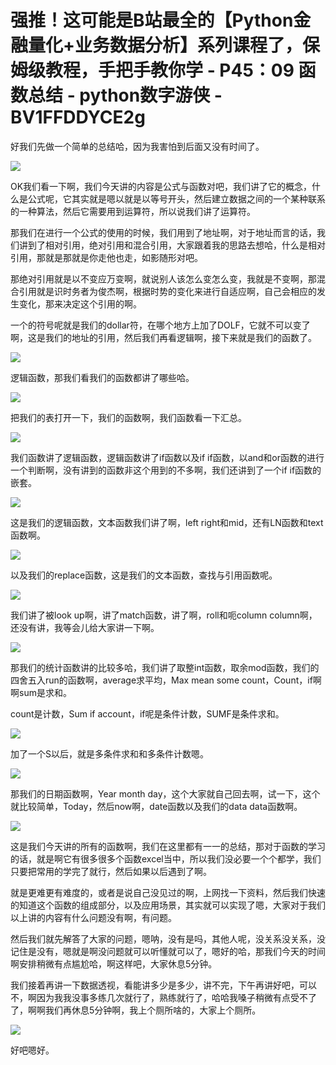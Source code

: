 # 强推！这可能是B站最全的【Python金融量化+业务数据分析】系列课程了，保姆级教程，手把手教你学 - P45：09 函数总结 - python数字游侠 - BV1FFDDYCE2g

好我们先做一个简单的总结哈，因为我害怕到后面又没有时间了。

![](img/11253c5bb6eb5ca8ee3ac32e0b4caf68_1.png)

OK我们看一下啊，我们今天讲的内容是公式与函数对吧，我们讲了它的概念，什么是公式呢，它其实就是嗯以就是以等号开头，然后建立数据之间的一个某种联系的一种算法，然后它需要用到运算符，所以说我们讲了运算符。

那我们在进行一个公式的使用的时候，我们用到了地址啊，对于地址而言的话，我们讲到了相对引用，绝对引用和混合引用，大家跟着我的思路去想哈，什么是相对引用，那就是那就是你走他也走，如影随形对吧。

那绝对引用就是以不变应万变啊，就说别人该怎么变怎么变，我就是不变啊，那混合引用就是识时务者为俊杰啊，根据时势的变化来进行自适应啊，自己会相应的发生变化，那来决定这个引用的啊。

一个的符号呢就是我们的dollar符，在哪个地方上加了DOLF，它就不可以变了啊，这是我们的地址的引用，然后我们再看逻辑啊，接下来就是我们的函数了。



![](img/11253c5bb6eb5ca8ee3ac32e0b4caf68_3.png)

逻辑函数，那我们看我们的函数都讲了哪些哈。

![](img/11253c5bb6eb5ca8ee3ac32e0b4caf68_5.png)

把我们的表打开一下，我们的函数啊，我们函数看一下汇总。

![](img/11253c5bb6eb5ca8ee3ac32e0b4caf68_7.png)

我们函数讲了逻辑函数，逻辑函数讲了if函数以及if if函数，以and和or函数的进行一个判断啊，没有讲到的函数非这个用到的不多啊，我们还讲到了一个if if函数的嵌套。



![](img/11253c5bb6eb5ca8ee3ac32e0b4caf68_9.png)

这是我们的逻辑函数，文本函数我们讲了啊，left right和mid，还有LN函数和text函数啊。

![](img/11253c5bb6eb5ca8ee3ac32e0b4caf68_11.png)

以及我们的replace函数，这是我们的文本函数，查找与引用函数呢。

![](img/11253c5bb6eb5ca8ee3ac32e0b4caf68_13.png)

我们讲了被look up啊，讲了match函数，讲了啊，roll和呃column column啊，还没有讲，我等会儿给大家讲一下啊。



![](img/11253c5bb6eb5ca8ee3ac32e0b4caf68_15.png)

那我们的统计函数讲的比较多哈，我们讲了取整int函数，取余mod函数，我们的四舍五入run的函数啊，average求平均，Max mean some count，Count，if啊啊sum是求和。

count是计数，Sum if account，if呢是条件计数，SUMF是条件求和。

![](img/11253c5bb6eb5ca8ee3ac32e0b4caf68_17.png)

加了一个S以后，就是多条件求和和多条件计数嗯。

![](img/11253c5bb6eb5ca8ee3ac32e0b4caf68_19.png)

那我们的日期函数啊，Year month day，这个大家就自己回去啊，试一下，这个就比较简单，Today，然后now啊，date函数以及我们的data data函数啊。



![](img/11253c5bb6eb5ca8ee3ac32e0b4caf68_21.png)

这是我们今天讲的所有的函数啊，我们在这里都有一一的总结，那对于函数的学习的话，就是啊它有很多很多个函数excel当中，所以我们没必要一个个都学，我们只要把常用的学完了就行，然后如果以后遇到了啊。

就是更难更有难度的，或者是说自己没见过的啊，上网找一下资料，然后我们快速的知道这个函数的组成部分，以及应用场景，其实就可以实现了嗯，大家对于我们以上讲的内容有什么问题没有啊，有问题。

然后我们就先解答了大家的问题，嗯呐，没有是吗，其他人呢，没关系没关系，没记住是没有，嗯就是啊没问题就可以听懂就可以了，嗯好的哈，那我们今天的时间啊安排稍微有点尴尬哈，啊这样吧，大家休息5分钟。

我们接着再讲一下数据透视，看能讲多少是多少，讲不完，下午再讲好吧，可以不，啊因为我我没事多练几次就行了，熟练就行了，哈哈我嗓子稍微有点受不了了，啊啊我们再休息5分钟啊，我上个厕所啥的，大家上个厕所。



![](img/11253c5bb6eb5ca8ee3ac32e0b4caf68_23.png)

好吧嗯好。